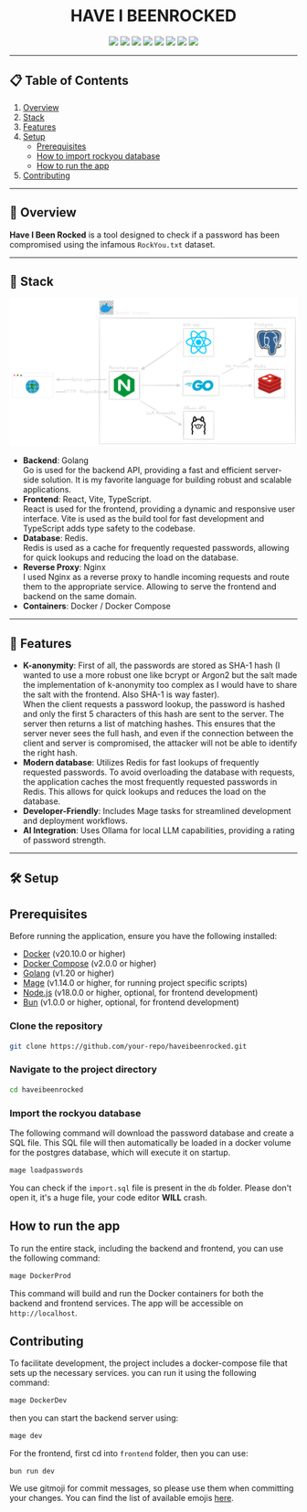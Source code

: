 <h1 align="center">HAVE I BEENROCKED</h1>

<p align="center">
  <img src="https://img.shields.io/badge/Go-cyan?logo=go&logoColor=blue" />
  <img src="https://img.shields.io/badge/React-cyan?logo=react&logoColor=blue" />
  <img src="https://img.shields.io/badge/Docker-blue?logo=docker&logoColor=white" />
  <img src="https://img.shields.io/badge/TypeScript-blue?logo=typescript&logoColor=white" />
  <img src="https://img.shields.io/badge/Vite-purple?logo=vite&logoColor=white" />
  <img src="https://img.shields.io/badge/Ollama-black?logo=ollama&logoColor=white" />
  <img src="https://img.shields.io/badge/Redis-red?logo=redis&logoColor=FF4438" />
  <img src="https://img.shields.io/badge/NGINX-green?logo=nginx&logoColor=white" />
</p>

---

## 📋 Table of Contents

1. [Overview](#overview)
2. [Stack](#-stack)
3. [Features](#-features)
4. [Setup](#-setup)
   - [Prerequisites](#prerequisites)
   - [How to import rockyou database](#import-the-rockyou-database)
   - [How to run the app](#how-to-run-the-app)
5. [Contributing](#contributing)

---

## 🌟 Overview

**Have I Been Rocked** is a tool designed to check if a password has been compromised using the infamous `RockYou.txt` dataset.

---

## 🚀 Stack

![Description de l'image](docs/haveibeenrocked-architecture.png)

- **Backend**: Golang<br>
Go is used for the backend API, providing a fast and efficient server-side solution. It is my favorite language for building robust and scalable applications.
- **Frontend**: React, Vite, TypeScript.<br>
React is used for the frontend, providing a dynamic and responsive user interface. Vite is used as the build tool for fast development and TypeScript adds type safety to the codebase.
- **Database**: Redis.<br>
Redis is used as a cache for frequently requested passwords, allowing for quick lookups and reducing the load on the database.
- **Reverse Proxy**: Nginx<br>
I used Nginx as a reverse proxy to handle incoming requests and route them to the appropriate service. Allowing to serve the frontend and backend on the same domain.
- **Containers**: Docker / Docker Compose

---

## 🔧 Features

- **K-anonymity**: First of all, the passwords are stored as SHA-1 hash (I wanted to use a more robust one like bcrypt or Argon2 but the salt made the implementation of k-anonymity too complex as I would have to share the salt with the frontend. Also SHA-1 is way faster).<br>
When the client requests a password lookup, the password is hashed and only the first 5 characters of this hash are sent to the server. The server then returns a list of matching hashes. This ensures that the server never sees the full hash, and even if the connection between the client and server is compromised, the attacker will not be able to identify the right hash.
- **Modern database**: Utilizes Redis for fast lookups of frequently requested passwords.
To avoid overloading the database with requests, the application caches the most frequently requested passwords in Redis. This allows for quick lookups and reduces the load on the database.
- **Developer-Friendly**: Includes Mage tasks for streamlined development and deployment workflows.
- **AI Integration**: Uses Ollama for local LLM capabilities, providing a rating of password strength.

---

## 🛠️ Setup

## Prerequisites

Before running the application, ensure you have the following installed:

- [Docker](https://www.docker.com/) (v20.10.0 or higher)
- [Docker Compose](https://docs.docker.com/compose/) (v2.0.0 or higher)
- [Golang](https://golang.org/) (v1.20 or higher)
- [Mage](https://magefile.org/) (v1.14.0 or higher, for running project specific scripts)
- [Node.js](https://nodejs.org/) (v18.0.0 or higher, optional, for frontend development)
- [Bun](https://bun.sh/) (v1.0.0 or higher, optional, for frontend development)

### Clone the repository

```bash
git clone https://github.com/your-repo/haveibeenrocked.git
```
### Navigate to the project directory
```bash
cd haveibeenrocked
```

### Import the rockyou database
The following command will download the password database and create a SQL file.
This SQL file will then automatically be loaded in a docker volume for the postgres database, which will execute it on startup.

```bash
mage loadpasswords
```

You can check if the `import.sql` file is present in the `db` folder.
Please don't open it, it's a huge file, your code editor **WILL** crash.

## How to run the app
To run the entire stack, including the backend and frontend, you can use the following command:

```bash
mage DockerProd
```
This command will build and run the Docker containers for both the backend and frontend services. The app will be accessible on `http://localhost`.

## Contributing
To facilitate development, the project includes a docker-compose file that sets up the necessary services. you can run it using the following command:

```bash
mage DockerDev
```
then you can start the backend server using:

```bash
mage dev
```
For the frontend, first cd into `frontend` folder, then you can use:

```
bun run dev
```
We use gitmoji for commit messages, so please use them when committing your changes. You can find the list of available emojis [here](https://gitmoji.dev/).

